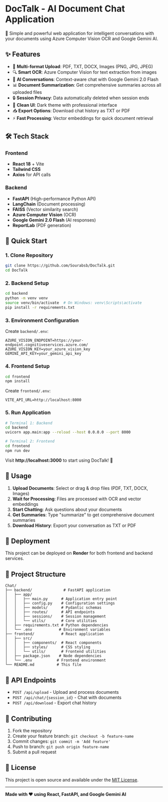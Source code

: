 # DocTalk - AI Document Chat Application

🚀 Simple and powerful web application for intelligent conversations with your documents using Azure Computer Vision OCR and Google Gemini AI.

## ✨ Features

- 📁 **Multi-format Upload**: PDF, TXT, DOCX, Images (PNG, JPG, JPEG)
- 🔍 **Smart OCR**: Azure Computer Vision for text extraction from images
- 🧠 **AI Conversations**: Context-aware chat with Google Gemini 2.0 Flash
- 📊 **Document Summarization**: Get comprehensive summaries across all uploaded files
- 🔒 **Session Privacy**: Data automatically deleted when session ends
- 🎨 **Clean UI**: Dark theme with professional interface
- 📥 **Export Options**: Download chat history as TXT or PDF
- ⚡ **Fast Processing**: Vector embeddings for quick document retrieval

## 🛠️ Tech Stack

### Frontend
- **React 18** + Vite
- **Tailwind CSS** 
- **Axios** for API calls

### Backend
- **FastAPI** (High-performance Python API)
- **LangChain** (Document processing)
- **FAISS** (Vector similarity search)
- **Azure Computer Vision** (OCR)
- **Google Gemini 2.0 Flash** (AI responses)
- **ReportLab** (PDF generation)

## 🚀 Quick Start

### 1. Clone Repository
```bash
git clone https://github.com/Sourabsb/DocTalk.git
cd DocTalk
```

### 2. Backend Setup
```bash
cd backend
python -m venv venv
source venv/bin/activate  # On Windows: venv\Scripts\activate
pip install -r requirements.txt
```

### 3. Environment Configuration
Create `backend/.env`:
```env
AZURE_VISION_ENDPOINT=https://your-endpoint.cognitiveservices.azure.com/
AZURE_VISION_KEY=your_azure_vision_key
GEMINI_API_KEY=your_gemini_api_key
```

### 4. Frontend Setup
```bash
cd frontend
npm install
```

Create `frontend/.env`:
```env
VITE_API_URL=http://localhost:8000
```

### 5. Run Application
```bash
# Terminal 1: Backend
cd backend
uvicorn app.main:app --reload --host 0.0.0.0 --port 8000

# Terminal 2: Frontend
cd frontend
npm run dev
```

Visit **http://localhost:3000** to start using DocTalk! 🎉

## 📖 Usage

1. **Upload Documents**: Select or drag & drop files (PDF, TXT, DOCX, Images)
2. **Wait for Processing**: Files are processed with OCR and vector embeddings
3. **Start Chatting**: Ask questions about your documents
4. **Get Summaries**: Type "summarize" to get comprehensive document summaries
5. **Download History**: Export your conversation as TXT or PDF

## 🚀 Deployment

This project can be deployed on **Render** for both frontend and backend services.

## 📁 Project Structure
```
Chat/
├── backend/              # FastAPI application
│   ├── app/
│   │   ├── main.py      # Application entry point
│   │   ├── config.py    # Configuration settings
│   │   ├── models/      # Pydantic schemas
│   │   ├── routes/      # API endpoints
│   │   ├── sessions/    # Session management
│   │   └── utils/       # Core utilities
│   ├── requirements.txt # Python dependencies
│   └── .env            # Environment variables
├── frontend/            # React application
│   ├── src/
│   │   ├── components/  # React components
│   │   ├── styles/      # CSS styling
│   │   └── utils/       # Frontend utilities
│   ├── package.json    # Node dependencies
│   └── .env           # Frontend environment
└── README.md          # This file
```

## 🔧 API Endpoints

- `POST /api/upload` - Upload and process documents
- `POST /api/chat/{session_id}` - Chat with documents
- `POST /api/download` - Export chat history

## 🤝 Contributing

1. Fork the repository
2. Create your feature branch: `git checkout -b feature-name`
3. Commit changes: `git commit -m 'Add feature'`
4. Push to branch: `git push origin feature-name`
5. Submit a pull request

## 📄 License

This project is open source and available under the [MIT License](LICENSE).

---

**Made with ❤️ using React, FastAPI, and Google Gemini AI**

